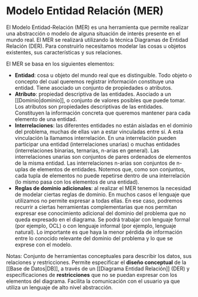 # Modelo Entidad Relación (MER)
El Modelo Entidad-Relación (MER) es una herramienta que permite realizar una abstracción o modelo de alguna situación de interés presente en el mundo real. El MER se realizará utilizando la técnica Diagramas de Entidad Relación (DER). Para construirlo necesitamos modelar las cosas u objetos existentes, sus características y sus relaciones.

El MER se basa en los siguientes elementos:
- **Entidad**: cosa u objeto del mundo real que es distinguible. Todo objeto o concepto del cual queremos registrar información constituye una entidad. Tiene asociado un conjunto de propiedades o atributos.
- **Atributo**: propiedad descriptiva de las entidades. Asociado a un [[Dominio|dominio]], o conjunto de valores posibles que puede tomar. Los atributos son propiedades descriptivas de las entidades. Constituyen la información concreta que queremos mantener para cada elemento de una entidad.
- **Interrelaciones**: las diferentes entidades no están aisladas en el dominio del problema, muchas de ellas van a estar vinculadas entre sí. A esta vinculación la llamamos interrelación. En una interrelación pueden participar una entidad (interrelaciones unarias) o muchas entidades (interrelaciones binarias, ternarias, n-arias en general).
	Las interrelaciones unarias son conjuntos de pares ordenados de elementos de la misma entidad. Las interrelaciones n-arias son conjuntos de n-uplas de elementos de entidades. Notemos que, como son conjuntos, cada tupla de elementos no puede repetirse dentro de una interrelación (lo mismo pasa con los elementos de una entidad).
- **Reglas de dominio adicionales**: al realizar el MER tenemos la necesidad de modelar ciertas reglas de dominio. En muchos casos el lenguaje que utilizamos no permite expresar a todas ellas. En ese caso, podremos recurrir a ciertas herramientas complementarias que nos permitan expresar ese conocimiento adicional del dominio del problema que no queda expresado en el diagrama. 
	Se podrá trabajar con lenguaje formal (por ejemplo, OCL) o con lenguaje informal (por ejemplo, lenguaje natural). Lo importante es que haya la menor pérdida de información entre lo conocido relevante del dominio del problema y lo que se exprese con el modelo.


Notas:
 Conjunto de herramientas conceptuales para describir los datos, sus relaciones y restricciones. Permite especificar el **diseño conceptual** de la [[Base de Datos|DB]], a través de un [[Diagrama Entidad Relación]] (DER) y especificaciones de **restricciones** que no se puedan expresar con los elementos del diagrama.
 Facilita la comunicación con el usuario ya que utiliza un lenguaje de alto nivel abstracción.